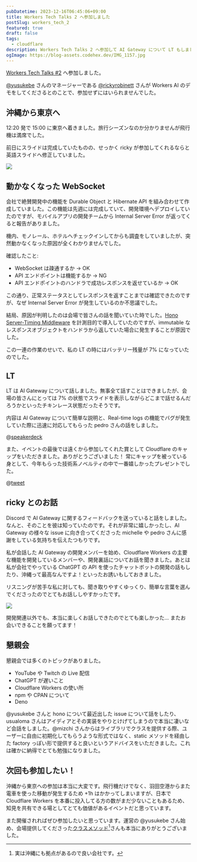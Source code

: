 ```yaml
---
pubDatetime: 2023-12-16T06:45:06+09:00
title: Workers Tech Talks 2 へ参加しました
postSlug: workers_tech_2
featured: true
draft: false
tags:
  - cloudflare
description: Workers Tech Talks 2 へ参加して AI Gateway について LT もしました。
ogImage: https://blog-assets.codehex.dev/IMG_1157.jpg
---
```


[Workers Tech Talks #2](https://workers-tech.connpass.com/event/300546/) へ参加しました。

[@yusukebe](https://twitter.com/yusukebe) さんのマネージャーである [@rickyrobinett](https://twitter.com/rickyrobinett) さんが Workers AI のデモをしてくださるとのことで、参加せずにはいられませんでした。

## 沖縄から東京へ

12:20 発で 15:00 に東京へ着きました。旅行シーズンなのか分かりませんが飛行機は満席でした。

前日にスライドは完成していたものの、せっかく ricky が参加してくれるならと英語スライドへ修正していました。

![](https://storage.googleapis.com/zenn-user-upload/d6c533fc61af-20231216.png)

## 動かなくなった WebSocket

会社で絶賛開発中の機能を Durable Object と Hibernate API を組み合わせて作成していました。この機能は先週には完成していて、開発環境へデプロイしていたのですが、モバイルアプリの開発チームから Internal Server Error が返ってくると報告がありました。

機内、モノレール、ホテルへチェックインしてからも調査をしていましたが、突然動かなくなった原因が全くわかりませんでした。

確認したこと:

- WebSocket は疎通するか -> OK
- API エンドポイントは機能するか -> NG
- API エンドポイントのハンドラで成功レスポンスを返せているか -> OK

この通り、正常ステータスとしてレスポンスを返すことまでは確認できたのですが、なぜ Internal Server Error が発生しているのか不思議でした。

結局、原因が判明したのは会場で皆さんの話を聞いていた時でした。[Hono Server-Timing Middleware](https://hono.dev/middleware/builtin/timing) を計測目的で導入していたのですが、immutable なレスポンスオブジェクトをハンドラから返していた場合に発生することが原因でした。

この一連の作業のせいで、私の LT の時にはバッテリー残量が 7% になっていたのでした。

## LT

LT は AI Gateway について話しました。無事全て話すことはできましたが、会場の皆さんにとっては 7% の状態でスライドを表示しながらどこまで話せるんだろうかといったチキンレース状態だったそうです。

内容は AI Gateway について簡単な説明と、Real-time logs の機能でバグが発生していた際に迅速に対応してもらった pedro さんの話をしました。

@[speakerdeck](57b43fab37964c09b81d8b11d4d52d78)

また、イベントの最後では遠くから参加してくれた賞として Cloudflare のキャップをいただきました。ありがとうございました！
常にキャップを被っている身として、今年もらった技術系ノベルティの中で一番嬉しかったプレゼントでした。

@[tweet](https://x.com/codehex/status/1735629754701918473?s=20)

## ricky とのお話

Discord で AI Gateway に関するフィードバックを送っていると話をしました。なんと、そのことを彼は知っていたのです。それが非常に嬉しかったし、AI Gateway の様々な issue に向き合ってくださった michelle や pedro さんに感謝をしている気持ちを伝えたつもりです。

私が会話した AI Gateway の開発メンバーを始め、Cloudflare Workers の主要な機能を開発しているメンバーや、開発裏話についてお話を聞きました。あとは私が会社でやっている ChatGPT の API を使ったチャットボットの開発の話もしたり、沖縄って最高なんですよ！といったお誘いもしておきました。

リスニングが苦手な私に対しても、聞き取りやすくゆっくり、簡単な言葉を選んでくださったのでとてもお話ししやすかったです。

![](https://blog-assets.codehex.dev/IMG_1157.jpg)

開発関連以外でも、本当に楽しくお話しできたのでとても楽しかった...
またお会いできることを願ってます！

## 懇親会

懇親会では多くのトピックがありました。

- YouTube や Twitch の Live 配信
- ChatGPT が遅いこと
- Cloudflare Workers の使い所
- npm や CPAN について
- Deno

@yusukebe さんと hono について最近出した issue について話をしたり、usualoma さんはアイディアとその実装をやりとけげてしまうので本当に凄いなど会話をしました。@mizchi さんからはライブラリでクラスを提供する際、ユーザーに自由に初期化してもらうような形式ではなく、static メソッドを経由した factory っぽい形で提供すると良いというアドバイスをいただきました。これは確かに納得でとても勉強になりました。

## 次回も参加したい！

沖縄から東京への参加は本当に大変です。飛行機だけでなく、羽田空港からまた電車を使った移動が発生するため +1h はかかってしまいますが、日本で Cloudflare Workers を本番に投入してる方の数がまだ少ないこともあるため、知見を共有できる場としてとても価値があるイベントだと思っています。

また開催されればぜひ参加したいと思っています。運営の @yusukebe さん始め、会場提供してくださった[クラスメソッド](https://classmethod.jp/)[^1]さんも本当にありがとうございました。

[^1]: 実は沖縄にも拠点があるので良い会社です。
